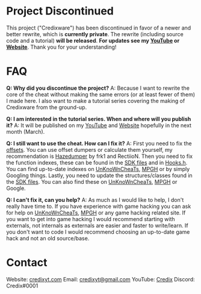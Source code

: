 # Project Discontinued
This project ("Credixware") has been discontinued in favor of a newer and better rewrite, which is **currently private**. The rewrite (including source code and a tutorial) **will be released**. **For updates see my [YouTube](https://www.youtube.com/channel/UC6zTcjWv8Aix-cOHiaIXFCw) or [Website](https://credixyt.com/)**. Thank you for your understanding!

# FAQ
**Q: Why did you discontinue the project?**
A: Because I want to rewrite the core of the cheat without making the same errors (or at least fewer of them) I made here. I also want to make a tutorial series covering the making of Credixware from the ground-up.

**Q: I am interested in the tutorial series. When and where will you publish it?**
A: It will be published on my [YouTube](https://www.youtube.com/channel/UC6zTcjWv8Aix-cOHiaIXFCw) and [Website](https://credixyt.com/) hopefully in the next month (March).

**Q: I still want to use the cheat. How can I fix it?**
A: First you need to fix the [offsets](https://github.com/CredixYt/Credixware/blob/master/Credixware/Internal/Headers/Offsets.h). You can use offset dumpers or calculate them yourself, my recommendation is [Hazedumper](https://github.com/frk1/hazedumper) by frk1 and RectiioN. Then you need to fix the function indexes, these can be found in the [SDK files](https://github.com/CredixYt/Credixware/tree/master/Credixware/Internal/SDK) and in [Hooks.h](https://github.com/CredixYt/Credixware/blob/master/Credixware/Internal/Headers/Hooks.h). You can find up-to-date indexes on [UnKnoWnCheaTs](https://www.unknowncheats.me/forum/counterstrike-global-offensive/), [MPGH](https://www.mpgh.net/forum/forumdisplay.php?f=526) or by simply Googling things. Lastly, you need to update the structures/classes found in the [SDK files](https://github.com/CredixYt/Credixware/tree/master/Credixware/Internal/SDK). You can also find these on [UnKnoWnCheaTs](https://www.unknowncheats.me/forum/counterstrike-global-offensive/), [MPGH](https://www.mpgh.net/forum/forumdisplay.php?f=526) or Google.

**Q: I can't fix it, can you help?**
A: As much as I would like to help, I don't really have time to. If you have experience with game hacking you can ask for help on [UnKnoWnCheaTs](https://www.unknowncheats.me/forum/counterstrike-global-offensive/), [MPGH](https://www.mpgh.net/forum/forumdisplay.php?f=526) or any game hacking related site. If you want to get into game hacking I would recommend starting with externals, not internals as externals are easier and faster to write/learn. If you don't want to code I would recommend choosing an up-to-date game hack and not an old source/base.

# Contact
Website: [credixyt.com](https://credixyt.com)
Email: [credixyt@gmail.com](mailto:credixyt@gmail.com)
YouTube: [Credix](https://credixyt.com)
Discord: Credix#0001
